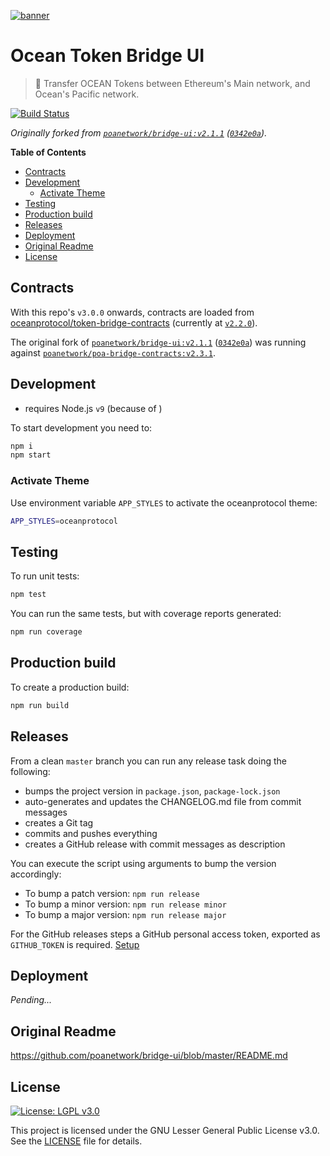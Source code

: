 [![banner](https://raw.githubusercontent.com/oceanprotocol/art/master/github/repo-banner%402x.png)](https://oceanprotocol.com)

# Ocean Token Bridge UI

> 🌉 Transfer OCEAN Tokens between Ethereum's Main network, and Ocean's Pacific network.

[![Build Status](https://travis-ci.com/oceanprotocol/token-bridge-ui.svg?token=3psqw6c8KMDqfdGQ2x6d&branch=master)](https://travis-ci.com/oceanprotocol/token-bridge-ui)

_Originally forked from [`poanetwork/bridge-ui:v2.1.1`](https://github.com/poanetwork/bridge-ui/releases/tag/2.1.1) ([`0342e0a`](https://github.com/oceanprotocol/token-bridge-ui/commit/0342e0ae89afd51860064f8c882c55c62777582c))._

**Table of Contents**
- [Contracts](#Contracts)
- [Development](#Development)
  - [Activate Theme](#Activate-Theme)
- [Testing](#Testing)
- [Production build](#Production-build)
- [Releases](#Releases)
- [Deployment](#Deployment)
- [Original Readme](#Original-Readme)
- [License](#License)

## Contracts

With this repo's `v3.0.0` onwards, contracts are loaded from [oceanprotocol/token-bridge-contracts](https://github.com/oceanprotocol/token-bridge-contracts) (currently at [`v2.2.0`](https://github.com/oceanprotocol/token-bridge-contracts/releases/tag/2.2.0)).

The original fork of [`poanetwork/bridge-ui:v2.1.1`](https://github.com/poanetwork/bridge-ui/releases/tag/2.1.1) ([`0342e0a`](https://github.com/oceanprotocol/token-bridge-ui/commit/0342e0ae89afd51860064f8c882c55c62777582c)) was running against [`poanetwork/poa-bridge-contracts:v2.3.1`](https://github.com/poanetwork/poa-bridge-contracts/releases/tag/2.3.1).

## Development

- requires Node.js `v9` (because of )

To start development you need to:

```bash
npm i
npm start
```

### Activate Theme

Use environment variable `APP_STYLES` to activate the oceanprotocol theme:

```bash
APP_STYLES=oceanprotocol
```

## Testing

To run unit tests:

```bash
npm test
```

You can run the same tests, but with coverage reports generated:

```bash
npm run coverage
```

## Production build

To create a production build:

```bash
npm run build
```

## Releases

From a clean `master` branch you can run any release task doing the following:

- bumps the project version in `package.json`, `package-lock.json`
- auto-generates and updates the CHANGELOG.md file from commit messages
- creates a Git tag
- commits and pushes everything
- creates a GitHub release with commit messages as description

You can execute the script using arguments to bump the version accordingly:

- To bump a patch version: `npm run release`
- To bump a minor version: `npm run release minor`
- To bump a major version: `npm run release major`

For the GitHub releases steps a GitHub personal access token, exported as `GITHUB_TOKEN` is required. [Setup](https://github.com/release-it/release-it#github-releases)

## Deployment

_Pending..._

## Original Readme

https://github.com/poanetwork/bridge-ui/blob/master/README.md

## License

[![License: LGPL v3.0](https://img.shields.io/badge/License-LGPL%20v3-blue.svg)](https://www.gnu.org/licenses/lgpl-3.0)

This project is licensed under the GNU Lesser General Public License v3.0. See the [LICENSE](LICENSE) file for details.
